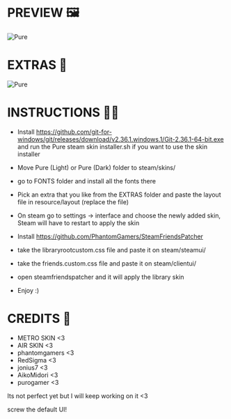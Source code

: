 # PREVIEW 🖼
![Pure](https://media.giphy.com/media/P7UAC7b1uGN7p8Vase/giphy.gif)

# EXTRAS 🎈
![Pure](https://media.giphy.com/media/LpmuNBVvoJLZA7tHOy/giphy.gif)

# INSTRUCTIONS 👨‍🏫
* Install https://github.com/git-for-windows/git/releases/download/v2.36.1.windows.1/Git-2.36.1-64-bit.exe and run the Pure steam skin installer.sh if you want to use the skin installer

* Move Pure (Light) or Pure (Dark) folder to steam/skins/
* go to FONTS folder and install all the fonts there
* Pick an extra that you like from the EXTRAS folder and paste the layout file in resource/layout (replace the file)
* On steam go to settings -> interface and choose the newly added skin, Steam will have to restart to apply the skin
* Install https://github.com/PhantomGamers/SteamFriendsPatcher 
* take the libraryrootcustom.css file and paste it on steam/steamui/
* take the friends.custom.css file and paste it on steam/clientui/
* open steamfriendspatcher and it will apply the library skin
* Enjoy :)

# CREDITS 💖
* METRO SKIN <3
* AIR SKIN <3
* phantomgamers <3
* RedSigma <3
* jonius7 <3
* AikoMidori <3
* purogamer <3

Its not perfect yet but I will keep working on it <3

screw the default UI!
